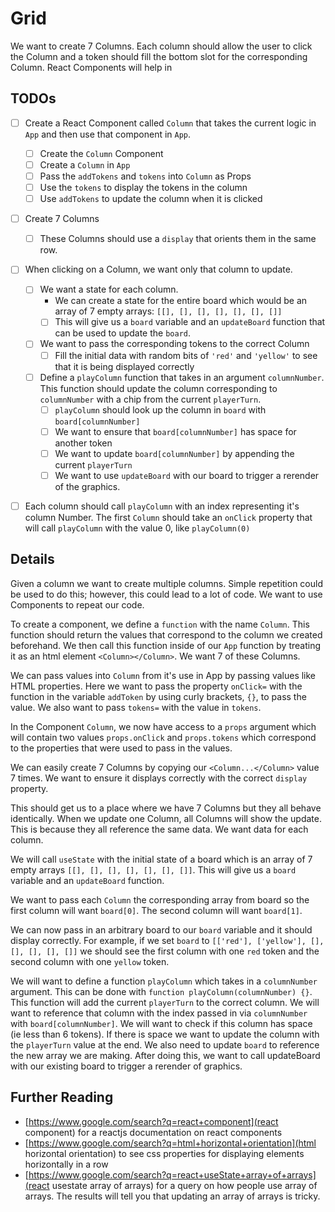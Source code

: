 # Grid
We want to create 7 Columns. Each column should allow the user to click the Column and a token should fill the bottom slot for the corresponding Column. React Components will help in

## TODOs
 - [ ] Create a React Component called `Column` that takes the current logic in `App` and then use that component in `App`.
   - [ ] Create the `Column` Component
   - [ ] Create a `Column` in `App`
   - [ ] Pass the `addTokens` and `tokens` into `Column` as Props
   - [ ] Use the `tokens` to display the tokens in the column
   - [ ] Use `addTokens` to update the column when it is clicked
 - [ ] Create 7 Columns
   - [ ] These Columns should use a `display` that orients them in the same row.
 - [ ] When clicking on a Column, we want only that column to update.
	- [ ] We want a state for each column.
    	- We can create a state for the entire board which would be an array of 7 empty arrays: `[[], [], [], [], [], [], []]`
    	- [ ] This will give us a `board` variable and an `updateBoard` function that can be used to update the `board`.
  	- [ ] We want to pass the corresponding tokens to the correct Column
    	- [ ] Fill the initial data with random bits of `'red'` and `'yellow'` to see that it is being displayed correctly
  	- [ ] Define a `playColumn` function that takes in an argument `columnNumber`. This function should update the column corresponding to `columnNumber` with a chip from the current `playerTurn`.
    	- [ ] `playColumn` should look up the column in `board` with `board[columnNumber]`
    	- [ ] We want to ensure that `board[columnNumber]` has space for another token
    	- [ ] We want to update `board[columnNumber]` by appending the current `playerTurn`
    	- [ ] We want to use `updateBoard` with our board to trigger a rerender of the graphics.
- [ ] Each column should call `playColumn` with an index representing it's column Number. The first `Column` should take an `onClick` property that will call `playColumn` with the value 0, like `playColumn(0)`


## Details
Given a column we want to create multiple columns. Simple repetition could be used to do this; however, this could lead to a lot of code. We want to use Components to repeat our code.

To create a component, we define a `function` with the name `Column`. This function should return the values that correspond to the column we created beforehand. We then call this function inside of our `App` function by treating it as an html element `<Column></Column>`. We want 7 of these Columns.

We can pass values into `Column` from it's use in App by passing values like HTML properties. Here we want to pass the property `onClick=` with the function in the variable `addToken` by using curly brackets, `{}`, to pass the value. We also want to pass `tokens=` with the value in `tokens`.

In the Component `Column`, we now have access to a `props` argument which will contain two values `props.onClick` and `props.tokens` which correspond to the properties that were used to pass in the values.

We can easily create 7 Columns by copying our `<Column...</Column>` value 7 times. We want to ensure it displays correctly with the correct `display` property.

This should get us to a place where we have 7 Columns but they all behave identically. When we update one Column, all Columns will show the update. This is because they all reference the same data. We want data for each column.

We will call `useState` with the initial state of a board which is an array of 7 empty arrays `[[], [], [], [], [], [], []]`. This will give us a `board` variable and an `updateBoard` function.

We want to pass each `Column` the corresponding array from board so the first column will want `board[0]`. The second column will want `board[1]`.

We can now pass in an arbitrary board to our `board` variable and it should display correctly. For example, if we set `board` to `[['red'], ['yellow'], [], [], [], [], []]` we should see the first column with one `red` token and the second column with one `yellow` token.

We will want to define a function `playColumn` which takes in a `columnNumber` argument. This can be done with `function playColumn(columnNumber) {}`. This function will add the current `playerTurn` to the correct column. We will want to reference that column with the index passed in via `columnNumber` with `board[columnNumber]`. We will want to check if this column has space (ie less than 6 tokens). If there is space we want to update the column with the `playerTurn` value at the end. We also need to update `board` to reference the new array we are making. After doing this, we want to call updateBoard with our existing board to trigger a rerender of graphics.

## Further Reading
 - [https://www.google.com/search?q=react+component](react component) for a reactjs documentation on react components
 - [https://www.google.com/search?q=html+horizontal+orientation](html horizontal orientation) to see css properties for displaying elements horizontally in a row
 - [https://www.google.com/search?q=react+useState+array+of+arrays](react usestate array of arrays) for a query on how people use array of arrays. The results will tell you that updating an array of arrays is tricky.
